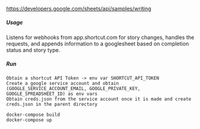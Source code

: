 https://developers.google.com/sheets/api/samples/writing
##### Usage
Listens for webhooks from app.shortcut.com for story changes, handles the requests, and appends information to a googlesheet based on completion status and story type.
##### Run
```
Obtain a shortcut API Token -> env var SHORTCUT_API_TOKEN
Create a google service account and obtain (GOOGLE_SERVICE_ACCOUNT_EMAIL, GOOGLE_PRIVATE_KEY, GOOGLE_SPREADSHEET_ID) as env vars
Obtain creds.json from the service account once it is made and create creds.json in the parent directory

docker-compose build
docker-compose up 
```

